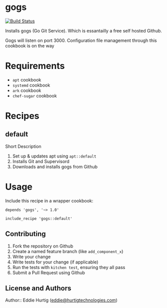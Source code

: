 # gogs

[![Build Status](https://travis-ci.org/edhurtig/chef-gogs.svg)](https://travis-ci.org/edhurtig/chef-gogs)

Installs gogs (Go Git Service).  Which is essantailly a free self hosted Github.

Gogs will listen on port 3000.  Configuration file management through this cookbook is on the way

# Requirements

* `apt` cookbook
* `systemd` cookbook
* `ark` cookbook
* `chef-sugar` cookbook


# Recipes

## default

Short Description

1. Set up & updates apt using `apt::default`
2. Installs Git and Supervisord
3. Downloads and installs gogs from Github


# Usage

Include this recipe in a wrapper cookbook:

```
depends 'gogs', '~> 1.0'
```

```
include_recipe 'gogs::default'
```

## Contributing

1. Fork the repository on Github
2. Create a named feature branch (like `add_component_x`)
3. Write your change
4. Write tests for your change (if applicable)
5. Run the tests with `kitchen test`, ensuring they all pass
6. Submit a Pull Request using Github

## License and Authors

Author:: Eddie Hurtig (eddie@hurtigtechnologies.com)
